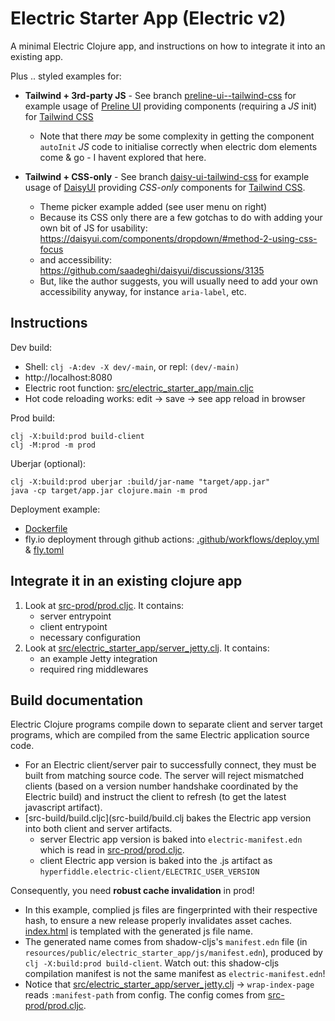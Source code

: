 # Electric Starter App (Electric v2)

A minimal Electric Clojure app, and instructions on how to integrate it into an existing app.

Plus .. styled examples for:

* **Tailwind + 3rd-party JS** - See branch [preline-ui--tailwind-css](https://github.com/intronic/electric-starter-app/tree/preline-ui--tailwind-css) for example usage of [Preline UI]([https://daisyui.com/](https://preline.co/)) providing components (requiring a *JS* init) for [Tailwind CSS](https://tailwindcss.com/)
  * Note that there *may* be some complexity in getting the component `autoInit` *JS* code to initialise correctly when electric dom elements come & go - I havent explored that here.

* **Tailwind + CSS-only** - See branch [daisy-ui-tailwind-css](https://github.com/intronic/electric-starter-app/tree/daisy-ui-tailwind-css) for example usage of [DaisyUI](https://daisyui.com/) providing *CSS-only* components for [Tailwind CSS](https://tailwindcss.com/).
  * Theme picker example added (see user menu on right)
  * Because its CSS only there are a few gotchas to do with adding your own bit of JS for usability:
    https://daisyui.com/components/dropdown/#method-2-using-css-focus
  * and accessibility:
    https://github.com/saadeghi/daisyui/discussions/3135
  * But, like the author suggests, you will usually need to add your own accessibility anyway, for instance `aria-label`, etc.

## Instructions

Dev build:

* Shell: `clj -A:dev -X dev/-main`, or repl: `(dev/-main)`
* http://localhost:8080
* Electric root function: [src/electric_starter_app/main.cljc](src/electric_starter_app/main.cljc)
* Hot code reloading works: edit -> save -> see app reload in browser

Prod build:

```shell
clj -X:build:prod build-client
clj -M:prod -m prod
```

Uberjar (optional):
```
clj -X:build:prod uberjar :build/jar-name "target/app.jar"
java -cp target/app.jar clojure.main -m prod
```

Deployment example:
- [Dockerfile](Dockerfile)
- fly.io deployment through github actions: [.github/workflows/deploy.yml](.github/workflows/deploy.yml) & [fly.toml](fly.toml)

## Integrate it in an existing clojure app

1. Look at [src-prod/prod.cljc](src-prod/prod.cljc). It contains:
    - server entrypoint
    - client entrypoint
    - necessary configuration
2. Look at [src/electric_starter_app/server_jetty.clj](src/electric_starter_app/server_jetty.clj). It contains:
   - an example Jetty integration
   - required ring middlewares

## Build documentation

Electric Clojure programs compile down to separate client and server target programs, which are compiled from the same Electric application source code.

* For an Electric client/server pair to successfully connect, they must be built from matching source code. The server will reject mismatched clients (based on a version number handshake coordinated by the Electric build) and instruct the client to refresh (to get the latest javascript artifact).
* [src-build/build.cljc](src-build/build.clj bakes the Electric app version into both client and server artifacts.
  * server Electric app version is baked into `electric-manifest.edn` which is read in [src-prod/prod.cljc](src-prod/prod.cljc).
  * client Electric app version is baked into the .js artifact as `hyperfiddle.electric-client/ELECTRIC_USER_VERSION`

Consequently, you need **robust cache invalidation** in prod!
  * In this example, complied js files are fingerprinted with their respective hash, to ensure a new release properly invalidates asset caches. [index.html](resources/public/electric_starter_app/index.html) is templated with the generated js file name.
  * The generated name comes from shadow-cljs's `manifest.edn` file (in `resources/public/electric_starter_app/js/manifest.edn`), produced by `clj -X:build:prod build-client`. Watch out: this shadow-cljs compilation manifest is not the same manifest as `electric-manifest.edn`!
  * Notice that [src/electric_starter_app/server_jetty.clj](src/electric_starter_app/server_jetty.clj) -> `wrap-index-page` reads `:manifest-path` from config. The config comes from [src-prod/prod.cljc](src-prod/prod.cljc).
